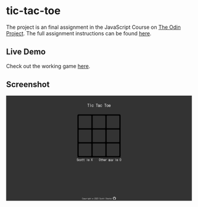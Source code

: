 # tic-tac-toe

The project is an final assignment in the JavaScript Course on [The Odin Project](https://www.theodinproject.com/).  The full assignment instructions can be found [here](https://www.theodinproject.com/lessons/node-path-javascript-tic-tac-toe).

## Live Demo

Check out the working game [here](https://thetramp22.github.io/tic-tac-toe/).

## Screenshot

![](./Screenshot%202023-09-19%20at%2013-45-00%20Tic%20Tac%20Toe.png)